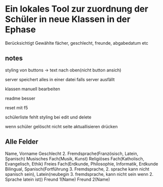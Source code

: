 # Ein lokales Tool zur zuordnung der Schüler in neue Klassen in der Ephase

Berücksichtigt Gewählte fächer, geschlecht, freunde, abgabedatum etc

## notes

styling von buttons -> text nach oben(nicht button ansich)

server speichert alles in einer datei falls server ausfällt

klassen manuell bearbeiten

readme besser

reset mit f5

schülerliste fehlt styling bei edit und delete

wenn schüler gelöscht nicht seite aktuallisieren drücken

## Alle Felder

Name, Vorname
Geschlecht
2. Fremdsprache(Französisch, Latein, Spanisch)
Musisches Fach(Musik, Kunst)
Religiöses Fach(Katholisch, Evangelisch, Ethik)
Freies Fach(Erdkunde, Philosophie, Informatik, Erdkunde Bilingual, Spanisch(Fortführung 3. Fremdsprache, 2. sprache kann nicht spanisch sein), Latein(neubegin 3. fremdsprache, kann nicht sein wenn 2. Sprache latein ist))
Freund 1(Name)
Freund 2(Name)
